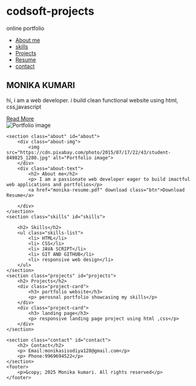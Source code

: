 # codsoft-projects

<!DOCTYPE html>
<html lang="en">

<head>
    <meta charset="UTF-8">
    <meta name="viewport" content="width=device-width, initial-scale=1.0">
    <title>Portfolio</title>
    <link rel="stylesheet" href="codsoft.css">
</head>

<body>
    <nav class="navbar">
        <div class="logo"> online portfolio</div>
        <ul>
            <li> <a href="#about"> About me</a></li>
            <li> <a href="#skills"> skills</a></li>
            <li> <a href="#projects"> Projects</a></li>
            <li> <a href="#resume"> Resume</a></li>
            <li> <a href="#contact"> contact</a></li>
        </ul>
    </nav>
    <section class="hero">
        <div class="hero-text">
            <h1>MONIKA KUMARI</h1>
            <p> hi, i am a web developer. i build clean functional website using html, css,javascript</p>
            <a href="#about" class="btn">Read More</a>
        </div>
        <div class="hero-img">
            <img src="https://cdn.pixabay.com/photo/2015/07/17/22/43/student-849825_1280.jpg" alt="Portfolio image">
        </div>
    </section>

    <section class="about" id="about">
        <div class="about-img">
            <img src="https://cdn.pixabay.com/photo/2015/07/17/22/43/student-849825_1280.jpg" alt="Portfolio image">
        </div>
        <div class="about-text">
            <h2> About me</h2>
            <p> I am a passionate web developer eager to build imactful web applications and portfolios</p>
            <a href="monika-resume.pdf" download class="btn">Download Resume</a>

        </div>
    </section>
    <section class="skills" id="skills">

        <h2> Skills</h2>
        <ul class="skills-list">
            <li> HTML</li>
            <li> CSS</li>
            <li> JAVA SCRIPT</li>
            <li> GIT AND GITHUB</li>
            <li> responsive web design</li>
        </ul>
    </section>
    <section class="projects" id="projects">
        <h2> Projects</h2>
        <div class="project-card">
            <h3> portfolio website</h3>
            <p> perosnal portfolio showcasing my skills</p>
        </div>
        <div class="project-card">
            <h3> landing page</h3>
            <p> responsive landing page project using html ,css</p>
        </div>
    </section>

    <section class="contact" id="contact">
        <h2> Contact</h2>
        <p> Email:monikasisodiya128@gmail.com</p>
        <p> Phone:9969694522</p>
    </section>
    <footer>
        <p>&copy; 2025 Monika kumari. All rights reserved</p>
    </footer>
</body>

</html>

